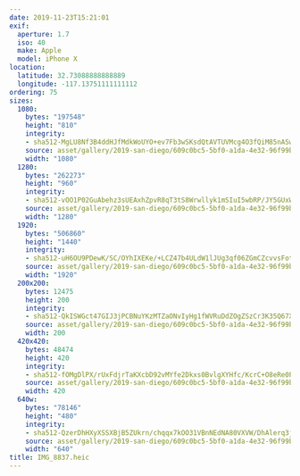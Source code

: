 ```yaml
---
date: 2019-11-23T15:21:01
exif:
  aperture: 1.7
  iso: 40
  make: Apple
  model: iPhone X
location:
  latitude: 32.73088888888889
  longitude: -117.13751111111112
ordering: 75
sizes:
  1080:
    bytes: "197548"
    height: "810"
    integrity:
    - sha512-MgLU8Nf3B4ddHJfMdkWoUYO+ev7Fb3wSKsdQtAVTUVMcg4O3fQiM85nASw2Tzpx6/H66sp2KQZghl6zGKaTXHQ==
    source: asset/gallery/2019-san-diego/609c0bc5-5bf0-a1da-4e32-96f99bb75966~1080.jpg
    width: "1080"
  1280:
    bytes: "262273"
    height: "960"
    integrity:
    - sha512-vOO1P02GuAbehz3sUEAxhZpvR8qT3tS8Wrwllyk1mSIuI5wbRP/JY5GUxWpMPXyODr5AmAQn+W/Qf4YZE0BfsA==
    source: asset/gallery/2019-san-diego/609c0bc5-5bf0-a1da-4e32-96f99bb75966~1280.jpg
    width: "1280"
  1920:
    bytes: "506860"
    height: "1440"
    integrity:
    - sha512-uH6OU9PDewK/SC/OYhIXEKe/+LCZ47b4ULdW1lJUg3qf06ZGmCZcvvsFotJXyDJRWGYMwVY6tYdjsllHZwxGZg==
    source: asset/gallery/2019-san-diego/609c0bc5-5bf0-a1da-4e32-96f99bb75966~1920.jpg
    width: "1920"
  200x200:
    bytes: 12475
    height: 200
    integrity:
    - sha512-QkISWGct47GIJ3jPCBNuYKzMTZaONvIyHg1fWVRuDdZOgZSzCr3K35Q67XXhc1KwMWziqXZDIKvR4ZWQhGbzuA==
    source: asset/gallery/2019-san-diego/609c0bc5-5bf0-a1da-4e32-96f99bb75966~200x200.jpg
    width: 200
  420x420:
    bytes: 48474
    height: 420
    integrity:
    - sha512-fOMgDlPX/rUxFdjrTaKXcbD92vMYfe2Dkxs0BvlgXYHfc/KcrC+O8eRe0PRxrmgiCU0NikdmUD3rNt+kluPgzw==
    source: asset/gallery/2019-san-diego/609c0bc5-5bf0-a1da-4e32-96f99bb75966~420x420.jpg
    width: 420
  640w:
    bytes: "78146"
    height: "480"
    integrity:
    - sha512-QzerDhHXyXSSXBjB5ZUkrn/chqqx7kOO31VBnNEdNA80VXVW/DhAlerq3j8lZaKKXxIaTkKinWP7M063gexGhA==
    source: asset/gallery/2019-san-diego/609c0bc5-5bf0-a1da-4e32-96f99bb75966~640w.jpg
    width: "640"
title: IMG_8837.heic
---
```

